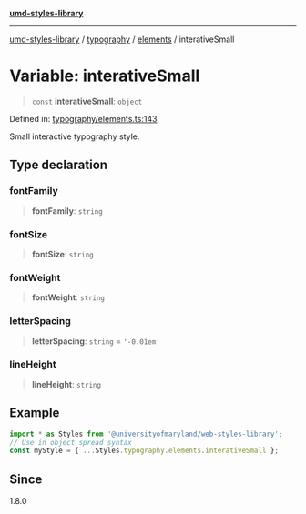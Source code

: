 [**umd-styles-library**](../../../../README.md)

***

[umd-styles-library](../../../../modules.md) / [typography](../../../README.md) / [elements](../README.md) / interativeSmall

# Variable: interativeSmall

> `const` **interativeSmall**: `object`

Defined in: [typography/elements.ts:143](https://github.com/UMD-Digital/design-system/blob/2d95010ba8e3e1595ebab66599330577b600c5fb/packages/styles/source/typography/elements.ts#L143)

Small interactive typography style.

## Type declaration

### fontFamily

> **fontFamily**: `string`

### fontSize

> **fontSize**: `string`

### fontWeight

> **fontWeight**: `string`

### letterSpacing

> **letterSpacing**: `string` = `'-0.01em'`

### lineHeight

> **lineHeight**: `string`

## Example

```typescript
import * as Styles from '@universityofmaryland/web-styles-library';
// Use in object spread syntax
const myStyle = { ...Styles.typography.elements.interativeSmall };
```

## Since

1.8.0
